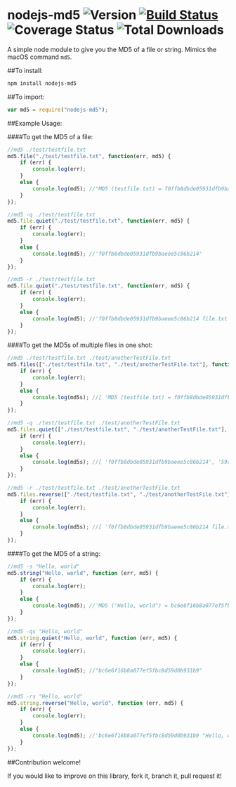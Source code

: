 # nodejs-md5  ![Version][version] [![Build Status](https://travis-ci.org/heinst/nodejs-md5.svg)](https://travis-ci.org/heinst/nodejs-md5) ![Coverage Status][coveralls] ![Total Downloads][total]

A simple node module to give you the MD5 of a file or string.
Mimics the macOS command `md5`.

##To install:

```bash
npm install nodejs-md5
```

##To import:

```JavaScript
var md5 = require("nodejs-md5");
```

##Example Usage:

####To get the MD5 of a file:

```JavaScript
//md5 ./test/testfile.txt
md5.file("./test/testfile.txt", function(err, md5) {
    if (err) {
        console.log(err);
    }
    else {
        console.log(md5); //"MD5 (testfile.txt) = f0ffb8dbde05931dfb9baeee5c86b214"
    }
});
```

```JavaScript
//md5 -q ./test/testfile.txt
md5.file.quiet("./test/testfile.txt", function(err, md5) {
    if (err) {
        console.log(err);
    }
    else {
        console.log(md5); //'f0ffb8dbde05931dfb9baeee5c86b214'
    }
});
```

```JavaScript
//md5 -r ./test/testfile.txt
md5.file.quiet("./test/testfile.txt", function(err, md5) {
    if (err) {
        console.log(err);
    }
    else {
        console.log(md5); //'f0ffb8dbde05931dfb9baeee5c86b214 file.txt'
    }
});
```

####To get the MD5s of multiple files in one shot:

```JavaScript
//md5 ./test/testfile.txt ./test/anotherTestFile.txt
md5.files(["./test/testfile.txt", "./test/anotherTestFile.txt"], function(err, md5s) {
    if (err) {
        console.log(err);
    }
    else {
        console.log(md5s); //[ 'MD5 (testfile.txt) = f0ffb8dbde05931dfb9baeee5c86b214', 'MD5 (anotherTestFile.txt) = 59a8935a0ac35991c27f29d4f25ea8b9' ]
    }
});
```

```JavaScript
//md5 -q ./test/testfile.txt ./test/anotherTestFile.txt
md5.files.quiet(["./test/testfile.txt", "./test/anotherTestFile.txt"], function(err, md5s) {
    if (err) {
        console.log(err);
    }
    else {
        console.log(md5s); //[ 'f0ffb8dbde05931dfb9baeee5c86b214', '59a8935a0ac35991c27f29d4f25ea8b9' ]
    }
});
```

```JavaScript
//md5 -r ./test/testfile.txt ./test/anotherTestFile.txt
md5.files.reverse(["./test/testfile.txt", "./test/anotherTestFile.txt"], function(err, md5s) {
    if (err) {
        console.log(err);
    }
    else {
        console.log(md5s); //[ 'f0ffb8dbde05931dfb9baeee5c86b214 file.txt', '59a8935a0ac35991c27f29d4f25ea8b9 file.txt' ]
    }
});
```

####To get the MD5 of a string:

```JavaScript
//md5 -s "Hello, world"
md5.string("Hello, world", function (err, md5) {
    if (err) {
        console.log(err);
    }
    else {
        console.log(md5); //'MD5 ("Hello, world") = bc6e6f16b8a077ef5fbc8d59d0b931b9'
    }
});
```

```JavaScript
//md5 -qs "Hello, world"
md5.string.quiet("Hello, world", function (err, md5) {
    if (err) {
        console.log(err);
    }
    else {
        console.log(md5); //"bc6e6f16b8a077ef5fbc8d59d0b931b9"
    }
});
```

```JavaScript
//md5 -rs "Hello, world"
md5.string.reverse("Hello, world", function (err, md5) {
    if (err) {
        console.log(err);
    }
    else {
        console.log(md5); //'bc6e6f16b8a077ef5fbc8d59d0b931b9 "Hello, world"'
    }
});
```
##Contribution welcome!

If you would like to improve on this library, fork it, branch it, pull request it!

[coveralls]: https://img.shields.io/coveralls/heinst/nodejs-md5.svg
[total]: https://img.shields.io/npm/dt/nodejs-md5.svg
[version]: https://img.shields.io/npm/v/nodejs-md5.svg
